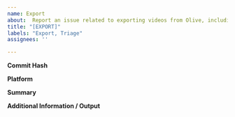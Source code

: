 ```yaml
---
name: Export
about:  Report an issue related to exporting videos from Olive, including errors while exporting, issues with the resulting video, etc.
title: "[EXPORT]"
labels: "Export, Triage"
assignees: ''

---
```

**Commit Hash**

**Platform**

**Summary**

**Additional Information / Output**
